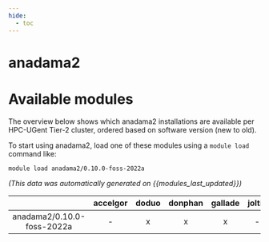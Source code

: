 ```yaml
---
hide:
  - toc
---
```


anadama2
========

# Available modules


The overview below shows which anadama2 installations are available per HPC-UGent Tier-2 cluster, ordered based on software version (new to old).

To start using anadama2, load one of these modules using a `module load` command like:

```shell
module load anadama2/0.10.0-foss-2022a
```

*(This data was automatically generated on {{modules_last_updated}})*  

| |accelgor|doduo|donphan|gallade|joltik|shinx|
| :---: | :---: | :---: | :---: | :---: | :---: | :---: |
|anadama2/0.10.0-foss-2022a|-|x|x|x|-|-|
